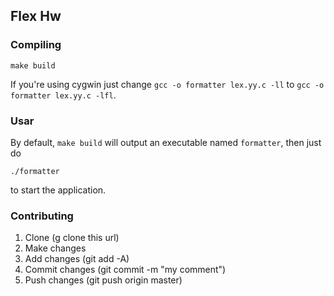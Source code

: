 ## Flex Hw

### Compiling
```console
make build
```

If you're using cygwin just change ```gcc -o formatter lex.yy.c -ll``` to ```gcc -o formatter lex.yy.c -lfl```.

### Usar
By default, ```make build``` will output an executable named ```formatter```, then just do
```console
./formatter
```
to start the application.

### Contributing

1. Clone (g clone this url)
2. Make changes
3. Add changes (git add -A)
4. Commit changes (git commit -m "my comment")
5. Push changes (git push origin master)